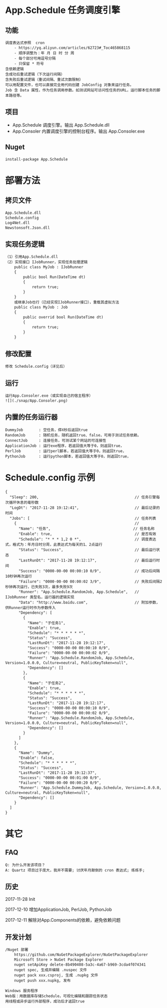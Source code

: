 ﻿App.Schedule 任务调度引擎
=====================================

功能
----

    调度表达式参照  cron
        - https://yq.aliyun.com/articles/62723#_Toc465868115
        - 顺序调整为：年 月 日 时 分 周
        - 每个部分可用逗号分隔
        - 只保留 * 符号
    含依赖逻辑
    含成功后重试逻辑（下次运行间隔）
    含失败后重试逻辑（重试间隔、重试次数限制）
    可以用配置文件，也可以直接完全用代码创建 JobConfig 对象来运行任务。
    Job 含 Data 属性，作为任务调用参数。如测试网站可访问性任务的URL，运行脚本任务的脚本路径等。


项目
----

   - App.Schedule    调度引擎。输出 App.Schedule.dll
   - App.Consoler    内置调度引擎的控制台程序。输出 App.Consoler.exe


Nuget
--------
    
    install-package App.Schedule


部署方法
=====================================

拷贝文件
--------

    App.Schedule.dll
    Schedule.config
    Log4Net.dll
    Newstonsoft.Json.dll

实现任务逻辑
------------

    （1）引用App.Schedule.dll
    （2）实现接口 IJobRunner，实现任务处理逻辑
        public class MyJob : IJobRunner
        {
            public bool Run(DateTime dt)
            {
                return true;
            }
        }
        或继承Job也行（已经实现IJobRunner接口），重载其虚拟方法
        public class MyJob : Job
        {
            public overrid bool Run(DateTime dt)
            {
                return true;
            }
        }
            

修改配置
--------

    修改 Schedule.config（详见后）

运行
----

    运行App.Consoler.exe（或实现自己的宿主程序）
    ![](./snap/App.Consoler.png)

内置的任务运行器
----------------

    DummyJob       : 空任务，停X秒后返回true
    RandomJob      : 随机任务，随机返回true、false，可用于测试任务依赖。
    ConnectJob     : 连接任务，可测试某个网站的可连接性
    ApplicationJob : 运行exe程序，若返回值大等于0，则返回true，
    PerlJob        : 运行perl脚本，若返回值大等于0，则返回true，
    PythonJob      : 运行python脚本，若返回值大等于0，则返回true，

Schedule.config 示例
=====================================

~~~
{
  "Sleep": 200,                                           // 任务引擎每次循环休息的毫秒数
  "LogDt": "2017-11-28 19:12:41",                         // 最后记录的时间
  "Jobs": [                                               // 任务列表
    {                                                     // 
      "Name": "任务",                                     // 任务名称
      "Enable": true,                                     // 是否有效
      "Schedule": "* * * 1,2 0 *",                        // 调度表达式，格式为：年月日时分周，此表达式为每天的1、2点运行
      "Status": "Success",                                // 最后运行状态
      "LastRunDt": "2017-11-28 19:12:17",                 // 最后运行时间
      "Success": "0000-00-00 00:00:10 0/9",               // 成功后间隔10秒钟再次运行
      "Failure": "0000-00-00 00:00:02 3/9",               // 失败后间隔2秒钟再次运行，已失败3次，最多失败9次
      "Runner": "App.Schedule.RandomJob, App.Schedule",   // IJobRunner 类型名，运行器的逻辑实现
      "Data": "http://www.baidu.com",                     // 附加参数，供Runner运行时作为参数传入
      "Dependency": [
        {
          "Name": "子任务1",
          "Enable": true,
          "Schedule": "* * * * * *",
          "Status": "Success",
          "LastRunDt": "2017-11-28 19:12:17",
          "Success": "0000-00-00 00:00:10 0/9",
          "Failure": "0000-00-00 00:00:02 0/9",
          "Runner": "App.Schedule.RandomJob, App.Schedule, Version=1.0.0.0, Culture=neutral, PublicKeyToken=null",
          "Dependency": []
        },
        {
          "Name": "子任务2",
          "Enable": true,
          "Schedule": "* * * * * *",
          "Status": "Success",
          "LastRunDt": "2017-11-28 19:12:17",
          "Success": "0000-00-00 00:00:10 0/9",
          "Failure": "0000-00-00 00:00:02 0/9",
          "Runner": "App.Schedule.RandomJob, App.Schedule, Version=1.0.0.0, Culture=neutral, PublicKeyToken=null",
          "Dependency": []
        }
      ]
    },
    {
      "Name": "Dummy",
      "Enable": false,
      "Schedule": "* * * * * *",
      "Status": "Success",
      "LastRunDt": "2017-11-28 19:12:37",
      "Success": "0000-00-00 00:01:00 0/9",
      "Failure": "0000-00-00 00:00:20 0/9",
      "Runner": "App.Schedule.DummyJob, App.Schedule, Version=1.0.0.0, Culture=neutral, PublicKeyToken=null",
      "Dependency": []
    }
  ]
}
~~~


其它
=====================================

FAQ
---

    Q: 为什么开发该项目？
    A: Quartz 项目过于庞大，我并不需要; 讨厌年月颠倒的 cron 表达式; 练练手;


历史
----

2017-11-28
    Init

2017-12-10
    增加ApplicationJob, PerlJob, PythonJob

2017-12-11
    解除对App.Components的依赖，避免依赖问题


开发计划
--------
    /Nuget 部署 
        https://github.com/NuGetPackageExplorer/NuGetPackageExplorer
        Microsoft Store > NuGet Package Explorer
        nuget setApiKey delete-8b490408-5a3c-4a67-b969-3cda4f074341
        nuget spec, 生成并编辑 .nuspec 文件
        nuget pack xxx.csproj, 生成 .nupkg 文件
        nuget push xxx.nupkg, 发布

    Windows 服务程序
    Web版：用数据库存储Schedule，可视化编辑和跟踪任务状态
    用线程或异步运行外部程序，成功后才返回true

